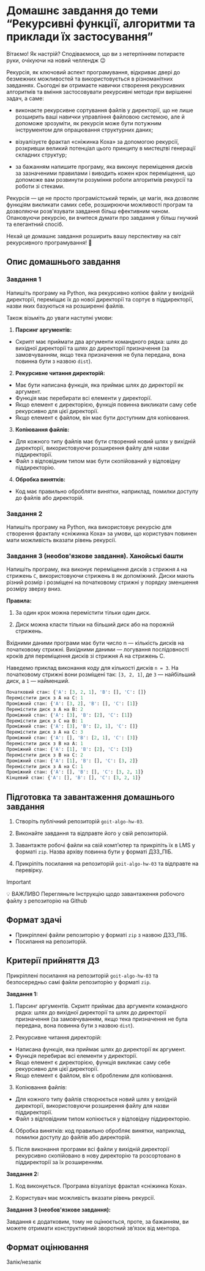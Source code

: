 # Домашнє завдання до теми “Рекурсивні функції, алгоритми та приклади їх застосування”

Вітаємо! Як настрiй? Сподiваємося, що ви з нетерпiнням потираєте руки, очікуючи на новий челлендж 😉

Рекурсія, як ключовий аспект програмування, відкриває двері до безмежних можливостей та використовується в різноманітних завданнях. Сьогодні ви отримаєте навички створення рекурсивних алгоритмів та вміння застосовувати рекурсивні методи при вирішенні задач, а саме:

- виконаєте рекурсивне сортування файлів у директорії, що не лише розширить ваші навички управління файловою системою, але й допоможе зрозуміти, як рекурсія може бути потужним інструментом для опрацювання структурних даних;

- візуалізуєте фрактал «сніжинка Коха» за допомогою рекурсії, розкривши великий потенціал цього принципу в мистецтві генерації складних структур;

- за бажанням напишите програму, яка виконує переміщення дисків за зазначеними правилами і виводить кожен крок переміщення, що допоможе вам розвинути розуміння роботи алгоритмів рекурсії та роботи зі стеками.

Рекурсія — це не просто програмістський термін, це магія, яка дозволяє функціям викликати самих себе, розширюючи можливості програм та дозволяючи розв'язувати завдання більш ефективним чином. Опановуючи рекурсію, ви вчитеся думати про завдання у більш гнучкий та елегантний спосіб.

Нехай це домашнє завдання розширить вашу перспективу на світ рекурсивного програмування! 🧠

## Опис домашнього завдання

### Завдання 1

Напишіть програму на Python, яка рекурсивно копіює файли у вихідній директорії, переміщає їх до нової директорії та сортує в піддиректорії, назви яких базуються на розширенні файлів.

Також візьміть до уваги наступні умови:

1. **Парсинг аргументів:**

- Скрипт має приймати два аргументи командного рядка: шлях до вихідної директорії та шлях до директорії призначення (за замовчуванням, якщо тека призначення не була передана, вона повинна бути з назвою `dist`).

2. **Рекурсивне читання директорій:**

- Має бути написана функція, яка приймає шлях до директорії як аргумент.
- Функція має перебирати всі елементи у директорії.
- Якщо елемент є директорією, функція повинна викликати саму себе рекурсивно для цієї директорії.
- Якщо елемент є файлом, він має бути доступним для копіювання.

3. **Копіювання файлів:**

- Для кожного типу файлів має бути створений новий шлях у вихідній директорії, використовуючи розширення файлу для назви піддиректорії.
- Файл з відповідним типом має бути скопійований у відповідну піддиректорію.

4. **Обробка винятків:**

- Код має правильно обробляти винятки, наприклад, помилки доступу до файлів або директорій.

### Завдання 2

Напишіть програму на Python, яка використовує рекурсію для створення фракталу «сніжинка Коха» за умови, що користувач повинен мати можливість вказати рівень рекурсії.

### Завдання 3 (необов'язкове завдання). Ханойські башти

Напишіть програму, яка виконує переміщення дисків з стрижня `А` на стрижень `С`, використовуючи стрижень `В` як допоміжний. Диски мають різний розмір і розміщені на початковому стрижні у порядку зменшення розміру зверху вниз.

**Правила:**

1. За один крок можна перемістити тільки один диск.

2. Диск можна класти тільки на більший диск або на порожній стрижень.

Вхідними даними програми має бути число n — кількість дисків на початковому стрижні. Вихідними даними — логування послідовності кроків для переміщення дисків зі стрижня А на стрижень С.

Наведемо приклад виконання коду для кількості дисків `n = 3`. На початковому стрижні вони розміщені так: `[3, 2, 1]`, де `3` — найбільший диск, а `1` — найменший.

```Python
Початковий стан: {'A': [3, 2, 1], 'B': [], 'C': []}
Перемістити диск з A на C: 1
Проміжний стан: {'A': [3, 2], 'B': [], 'C': [1]}
Перемістити диск з A на B: 2
Проміжний стан: {'A': [3], 'B': [2], 'C': [1]}
Перемістити диск з C на B: 1
Проміжний стан: {'A': [3], 'B': [2, 1], 'C': []}
Перемістити диск з A на C: 3
Проміжний стан: {'A': [], 'B': [2, 1], 'C': [3]}
Перемістити диск з B на A: 1
Проміжний стан: {'A': [1], 'B': [2], 'C': [3]}
Перемістити диск з B на C: 2
Проміжний стан: {'A': [1], 'B': [], 'C': [3, 2]}
Перемістити диск з A на C: 1
Проміжний стан: {'A': [], 'B': [], 'C': [3, 2, 1]}
Кінцевий стан: {'A': [], 'B': [], 'C': [3, 2, 1]}
```

## Підготовка та завантаження домашнього завдання

1. Створіть публічний репозиторій `goit-algo-hw-03`.

2. Виконайте завдання та відправте його у свій репозиторій.

3. Завантажте робочі файли на свій комп’ютер та прикріпіть їх в LMS у форматі `zip`. Назва архіву повинна бути у форматі ДЗ3_ПІБ.

4. Прикріпіть посилання на репозиторій `goit-algo-hw-03` та відправте на перевірку.

> [!IMPORTANT]
>
> 💡 ВАЖЛИВО Перегляньте Інструкцію щодо завантаження робочого файлу з репозиторію на Github

## Формат здачі

- Прикріплені файли репозиторію у форматі `zip` з назвою ДЗ3_ПІБ.
- Посилання на репозиторій.

## Критерії прийняття ДЗ

Прикріплені посилання на репозиторій `goit-algo-hw-03` та безпосередньо самі файли репозиторію у форматі `zip`.

**Завдання 1:**

1. Парсинг аргументів. Скрипт приймає два аргументи командного рядка: шлях до вихідної директорії та шлях до директорії призначення (за замовчуванням, якщо тека призначення не була передана, вона повинна бути з назвою `dist`).

2. Рекурсивне читання директорій:

- Написана функція, яка приймає шлях до директорії як аргумент.
- Функція перебирає всі елементи у директорії.
- Якщо елемент є директорією, функція викликає саму себе рекурсивно для цієї директорії.
- Якщо елемент є файлом, він є обробленим для копіювання.

3. Копіювання файлів:

- Для кожного типу файлів створюється новий шлях у вихідній директорії, використовуючи розширення файлу для назви піддиректорії.
- Файл з відповідним типом копіюється у відповідну піддиректорію.

4. Обробка винятків: код правильно обробляє винятки, наприклад, помилки доступу до файлів або директорій.

5. Після виконання програми всі файли у вихідній директорії рекурсивно скопійовано в нову директорію та розсортовано в піддиректорії за їх розширенням.

**Завдання 2:**

1. Код виконується. Програма візуалізує фрактал «сніжинка Коха».

2. Користувач має можливість вказати рівень рекурсії.

**Завдання 3 (необов'язкове завдання):**

Завдання є додатковим, тому не оцінюється, проте, за бажанням, ви можете отримати конструктивний зворотний зв’язок від ментора.

## Формат оцінювання

Залік/незалік

